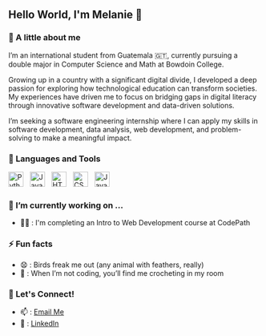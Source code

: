 ## Hello World, I'm Melanie 👋

### 🌟 A little about me
I’m an international student from Guatemala 🇬🇹, currently pursuing a double major in Computer Science and Math at Bowdoin College.

Growing up in a country with a significant digital divide, I developed a deep passion for exploring how technological education can transform societies. My experiences have driven me to focus on bridging gaps in digital literacy through innovative software development and data-driven solutions.

I’m seeking a software engineering internship where I can apply my skills in software development, data analysis, web development, and problem-solving to make a meaningful impact.

### 🧰 Languages and Tools
<img align="left" alt="Python" width="30px" style="padding-right:10px;" src="https://cdn.jsdelivr.net/gh/devicons/devicon/icons/python/python-plain.svg" />
<img align="left" alt="Java" width="30px" style="padding-right:10px;" src="https://cdn.jsdelivr.net/gh/devicons/devicon/icons/java/java-original.svg"/>
<img align="left" alt="HTML" width="30px" style="padding-right:10px;" src="https://cdn.jsdelivr.net/gh/devicons/devicon/icons/html5/html5-plain.svg" />
<img align="left" alt="CSS" width="30px" style="padding-right:10px;" src="https://cdn.jsdelivr.net/gh/devicons/devicon/icons/css3/css3-plain.svg" />
<img align="left" alt="JavaScript" width="30px" style="padding-right:10px;" src="https://cdn.jsdelivr.net/gh/devicons/devicon/icons/javascript/javascript-plain.svg" />
<br />
<br />

### 🔭 I’m currently working on ...
- 👩‍💻 : I'm completing an Intro to Web Development course at CodePath

### ⚡ Fun facts
- 😧 : Birds freak me out (any animal with feathers, really)
- 🧶 : When I’m not coding, you’ll find me crocheting in my room
  
### 💌 Let's Connect!
- 📫 : [Email Me](mailto:melanieovalle008@gmail.com)
- 💼 : [LinkedIn](https://www.linkedin.com/in/melanie-ovalle-a25609310/)
